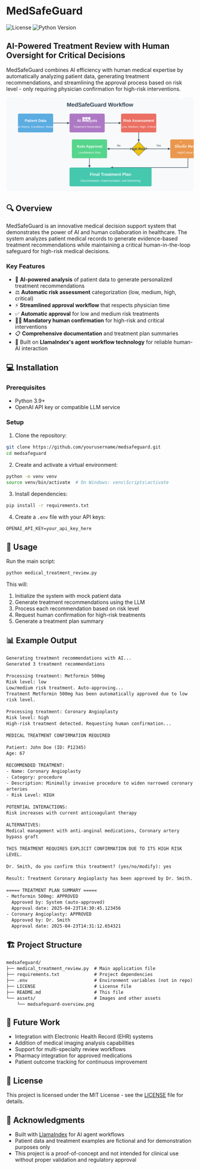 # MedSafeGuard

![License](https://img.shields.io/github/license/beloveddie/medsafeguard)
![Python Version](https://img.shields.io/badge/python-3.9%2B-blue)

## AI-Powered Treatment Review with Human Oversight for Critical Decisions

MedSafeGuard combines AI efficiency with human medical expertise by automatically analyzing patient data, generating treatment recommendations, and streamlining the approval process based on risk level - only requiring physician confirmation for high-risk interventions.

![MedSafeGuard Overview](medsafeguard-overview.svg)

## 🔍 Overview

MedSafeGuard is an innovative medical decision support system that demonstrates the power of AI and human collaboration in healthcare. The system analyzes patient medical records to generate evidence-based treatment recommendations while maintaining a critical human-in-the-loop safeguard for high-risk medical decisions.

### Key Features

- 🧠 **AI-powered analysis** of patient data to generate personalized treatment recommendations
- ⚖️ **Automatic risk assessment** categorization (low, medium, high, critical)
- ⚡ **Streamlined approval workflow** that respects physician time
- ✅ **Automatic approval** for low and medium risk treatments
- 👨‍⚕️ **Mandatory human confirmation** for high-risk and critical interventions
- 📋 **Comprehensive documentation** and treatment plan summaries
- 🔄 Built on **LlamaIndex's agent workflow technology** for reliable human-AI interaction

## 💻 Installation

### Prerequisites

- Python 3.9+
- OpenAI API key or compatible LLM service

### Setup

1. Clone the repository:

```bash
git clone https://github.com/yourusername/medsafeguard.git
cd medsafeguard
```

2. Create and activate a virtual environment:

```bash
python -m venv venv
source venv/bin/activate  # On Windows: venv\Scripts\activate
```

3. Install dependencies:

```bash
pip install -r requirements.txt
```

4. Create a `.env` file with your API keys:

```
OPENAI_API_KEY=your_api_key_here
```

## 🚀 Usage

Run the main script:

```bash
python medical_treatment_review.py
```

This will:
1. Initialize the system with mock patient data
2. Generate treatment recommendations using the LLM
3. Process each recommendation based on risk level
4. Request human confirmation for high-risk treatments
5. Generate a treatment plan summary

## 📊 Example Output

```
Generating treatment recommendations with AI...
Generated 3 treatment recommendations

Processing treatment: Metformin 500mg
Risk level: low
Low/medium risk treatment. Auto-approving...
Treatment Metformin 500mg has been automatically approved due to low risk level.

Processing treatment: Coronary Angioplasty
Risk level: high
High-risk treatment detected. Requesting human confirmation...

MEDICAL TREATMENT CONFIRMATION REQUIRED

Patient: John Doe (ID: P12345)
Age: 67

RECOMMENDED TREATMENT:
- Name: Coronary Angioplasty
- Category: procedure
- Description: Minimally invasive procedure to widen narrowed coronary arteries
- Risk Level: HIGH

POTENTIAL INTERACTIONS:
Risk increases with current anticoagulant therapy

ALTERNATIVES:
Medical management with anti-anginal medications, Coronary artery bypass graft

THIS TREATMENT REQUIRES EXPLICIT CONFIRMATION DUE TO ITS HIGH RISK LEVEL.

Dr. Smith, do you confirm this treatment? (yes/no/modify): yes

Result: Treatment Coronary Angioplasty has been approved by Dr. Smith.

===== TREATMENT PLAN SUMMARY =====
- Metformin 500mg: APPROVED
  Approved by: System (auto-approved)
  Approval date: 2025-04-23T14:30:45.123456
- Coronary Angioplasty: APPROVED
  Approved by: Dr. Smith
  Approval date: 2025-04-23T14:31:12.654321
```

## 🏗️ Project Structure

```
medsafeguard/
├── medical_treatment_review.py  # Main application file
├── requirements.txt             # Project dependencies
├── .env                         # Environment variables (not in repo)
├── LICENSE                      # License file
├── README.md                    # This file
└── assets/                      # Images and other assets
    └── medsafeguard-overview.png
```

## 🔮 Future Work

- Integration with Electronic Health Record (EHR) systems
- Addition of medical imaging analysis capabilities 
- Support for multi-specialty review workflows
- Pharmacy integration for approved medications
- Patient outcome tracking for continuous improvement

## 📄 License

This project is licensed under the MIT License - see the [LICENSE](LICENSE) file for details.

## 🙏 Acknowledgments

- Built with [LlamaIndex](https://www.llamaindex.ai/) for AI agent workflows
- Patient data and treatment examples are fictional and for demonstration purposes only
- This project is a proof-of-concept and not intended for clinical use without proper validation and regulatory approval

